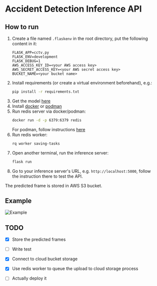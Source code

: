 # Accident Detection Inference API

## How to run

1. Create a file named `.flaskenv` in the root directory, put the following content in it:
    ```
    FLASK_APP=cctv.py
    FLASK_ENV=development
    FLASK_DEBUG=1
    AWS_ACCESS_KEY_ID=<your AWS access key>
    AWS_SECRET_ACCESS_KEY=<your AWS secret access key>
    BUCKET_NAME=<your bucket name>
    ```
2. Install requirements (or create a virtual environment beforehand), e.g.:
    ```bash
    pip install -r requirements.txt
    ```
3. Get the model [here](https://drive.google.com/file/d/1bxNL3AA9Ku66ZRkgReVMpAsNnD1OuTEB/view?usp=drive_link)
4. Install [docker](https://docs.docker.com/get-docker/) or [podman](https://podman.io/getting-started/installation)
5. Run redis server via docker/podman:
   ```bash
   docker run -d -p 6379:6379 redis
   ```
   For podman, follow instructions [here](https://computingforgeeks.com/how-to-run-redis-in-podman-docker-container/)
6. Run redis worker:
   ```bash
   rq worker saving-tasks
   ```
7. Open another terminal, run the inference server:
    ```bash
    flask run
    ```
8. Go to your inference server's URL, e.g. `http://localhost:5000`, follow the instruction there to test the API.

The predicted frame is stored in AWS S3 bucket.

## Example

![Example](https://github.com/zeerafle/cctv-inference/blob/master/example.gif)

## TODO

- [x] Store the predicted frames
- [ ] Write test
- [x] Connect to cloud bucket storage
- [x] Use redis worker to queue the upload to cloud storage process
- [ ] Actually deploy it


